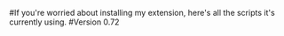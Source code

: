 #If you're worried about installing my extension, here's all the scripts it's currently using.
#Version 0.72
